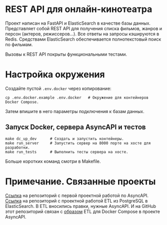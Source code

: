# REST API для онлайн-кинотеатра

Проект написан на FastAPI и ElasticSearch в качестве базы данных. Представляет собой REST API для получения списка фильмов, жанров и персон (актеров, режиссеров...). Все ответы на запросы кэшируются в Redis. Средствами ElasticSearch обеспечивается полнотекстовый поиск по фильмам.

Вызовы к REST API покрыты функциональными тестами.

# Настройка окружения

Создайте пустой `.env.docker` через копирование:

```
cp .env.docker.example .env.docker   # Окружение для контейнеров Docker Compose.
```

Затем впишите в него параметры подключения к базам данных.

## Запуск Docker, сервера AsyncAPI и тестов

```
make dc_up_dev      # Создать и запустить контейнеры.
make run_server     # Запустить сервер на 8000 порте на хосте для разработки.
make run_tests      # Выполнить тесты сервера на хосте.
```

Больше коротких команд смотри в Makefile.

# Примечание. Связанные проекты

[Ссылка](https://github.com/zhovtanovskaya/Async_API_sprint_2) на репозиторий с первой проектной работой по AsyncAPI.
[Ссылка](https://github.com/zhovtanovskaya/new_admin_panel_sprint_3) на репозиторий с проектной работой ETL из PostgreSQL в ElasticSearch.  В ETL вносились правки, нужные AsyncAPI.  И на GitHub этот репозиторий связан с [образом](https://github.com/zhovtanovskaya/new_admin_panel_sprint_3/pkgs/container/new_admin_panel_sprint_3_etl) ETL для Docker Compose в проекте AsyncAPI.
